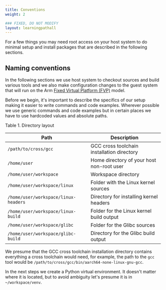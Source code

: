 ```yaml
---
title: Conventions
weight: 2

### FIXED, DO NOT MODIFY
layout: learningpathall
---
```


For a few things you may need root access on your host system to do minimal setup and
install packages that are described in the following sections.

## Naming conventions

In the following sections we use host system to checkout sources and build various
tools and we also make configuration changes to the guest system that will run on
the Arm [Fixed Virtual Platform (FVP)][1] model.

Before we begin, it's important to describe the specifics of our setup making it easier
to write commands and code examples. Wherever possible we use generic commands and code
examples but in certain places we have to use hardcoded values and absolute paths.

Table 1. Directory layout

| Path                                 | Description                                |
|--------------------------------------|--------------------------------------------|
| `/path/to/cross/gcc`                 | GCC cross toolchain installation directory |
| `/home/user`                         | Home directory of your host non-root user  |
| `/home/user/workspace`               | Workspace directory                        |
| `/home/user/workspace/linux`         | Folder with the Linux kernel sources       |
| `/home/user/workspace/linux-headers` | Directory for installing kernel headers    |
| `/home/user/workspace/linux-build`   | Folder for the Linux kernel build output   |
| `/home/user/workspace/glibc`         | Folder for the Glibc sources               |
| `/home/user/workspace/glibc-build`   | Directory for the Glibc build output       |



We presume that the GCC cross toolchain installation directory contains everything a
cross toolchain would need, for example, the path to the `gcc` tool would be
`/path/to/cross/gcc/bin/aarch64-none-linux-gnu-gcc`.

In the next steps we create a Python virtual environment. It doesn't matter where
it is located, but to avoid ambiguity let's presume it is in `~/workspace/venv`.

[1]: https://developer.arm.com/downloads/-/arm-ecosystem-fvps
